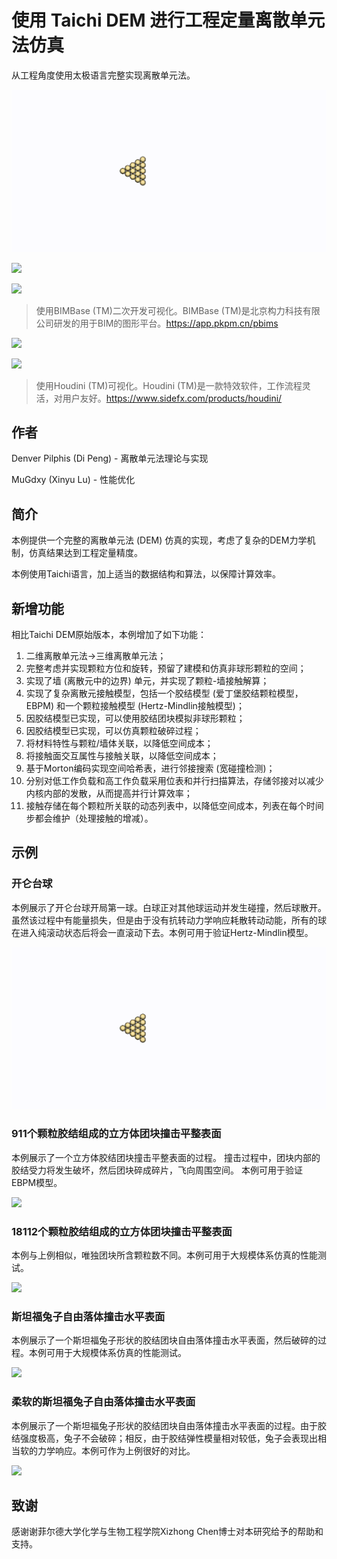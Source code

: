 # 使用 Taichi DEM 进行工程定量离散单元法仿真
从工程角度使用太极语言完整实现离散单元法。

![](Demos/carom/carom.gif)

![](Demos/cube_911_particles_impact/cube_911_particles_impact.gif)

![](Demos/cube_18112_particles_impact/cube_18112_particles_impact.gif)

>使用BIMBase (TM)二次开发可视化。BIMBase (TM)是北京构力科技有限公司研发的用于BIM的图形平台。https://app.pkpm.cn/pbims

![](Demos/bunny/bunny.gif)

![](Demos/soft_bunny/soft_bunny.gif)

>使用Houdini (TM)可视化。Houdini (TM)是一款特效软件，工作流程灵活，对用户友好。https://www.sidefx.com/products/houdini/

## 作者

Denver Pilphis (Di Peng) - 离散单元法理论与实现

MuGdxy (Xinyu Lu) - 性能优化

## 简介

本例提供一个完整的离散单元法 (DEM) 仿真的实现，考虑了复杂的DEM力学机制，仿真结果达到工程定量精度。

本例使用Taichi语言，加上适当的数据结构和算法，以保障计算效率。

## 新增功能

相比Taichi DEM原始版本，本例增加了如下功能：

1.  二维离散单元法→三维离散单元法；
2.  完整考虑并实现颗粒方位和旋转，预留了建模和仿真非球形颗粒的空间；
3.  实现了墙 (离散元中的边界) 单元，并实现了颗粒-墙接触解算；
4.  实现了复杂离散元接触模型，包括一个胶结模型 (爱丁堡胶结颗粒模型，EBPM) 和一个颗粒接触模型 (Hertz-Mindlin接触模型)；
5.  因胶结模型已实现，可以使用胶结团块模拟非球形颗粒；
6.  因胶结模型已实现，可以仿真颗粒破碎过程；
7.  将材料特性与颗粒/墙体关联，以降低空间成本；
8.  将接触面交互属性与接触关联，以降低空间成本；
9.  基于Morton编码实现空间哈希表，进行邻接搜索 (宽碰撞检测)；
10. 分别对低工作负载和高工作负载采用位表和并行扫描算法，存储邻接对以减少内核内部的发散，从而提高并行计算效率；
11. 接触存储在每个颗粒所关联的动态列表中，以降低空间成本，列表在每个时间步都会维护（处理接触的增减）。

## 示例

### 开仑台球

本例展示了开仑台球开局第一球。白球正对其他球运动并发生碰撞，然后球散开。虽然该过程中有能量损失，但是由于没有抗转动力学响应耗散转动动能，所有的球在进入纯滚动状态后将会一直滚动下去。本例可用于验证Hertz-Mindlin模型。

![](Demos/carom/carom.gif)

### 911个颗粒胶结组成的立方体团块撞击平整表面

本例展示了一个立方体胶结团块撞击平整表面的过程。
撞击过程中，团块内部的胶结受力将发生破坏，然后团块碎成碎片，飞向周围空间。
本例可用于验证EBPM模型。

![](Demos/cube_911_particles_impact/cube_911_particles_impact.gif)

### 18112个颗粒胶结组成的立方体团块撞击平整表面

本例与上例相似，唯独团块所含颗粒数不同。本例可用于大规模体系仿真的性能测试。

![](Demos/cube_18112_particles_impact/cube_18112_particles_impact.gif)

### 斯坦福兔子自由落体撞击水平表面

本例展示了一个斯坦福兔子形状的胶结团块自由落体撞击水平表面，然后破碎的过程。本例可用于大规模体系仿真的性能测试。

![](Demos/bunny/bunny.gif)

### 柔软的斯坦福兔子自由落体撞击水平表面

本例展示了一个斯坦福兔子形状的胶结团块自由落体撞击水平表面的过程。由于胶结强度极高，兔子不会破碎；相反，由于胶结弹性模量相对较低，兔子会表现出相当软的力学响应。本例可作为上例很好的对比。

![](Demos/soft_bunny/soft_bunny.gif)

## 致谢

感谢谢菲尔德大学化学与生物工程学院Xizhong Chen博士对本研究给予的帮助和支持。
